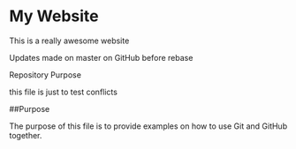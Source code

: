 # My Website

This is a really awesome website

Updates made on master on GitHub before rebase

Repository Purpose

this file is just to test conflicts

##Purpose

The purpose of this file is to provide examples
on how to use Git and GitHub together.
